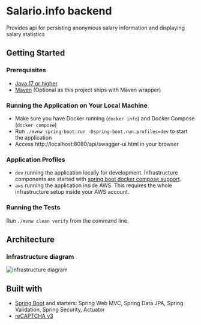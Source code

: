 # Salario.info backend

Provides api for persisting anonymous salary information and displaying salary statistics

## Getting Started

### Prerequisites

* [Java 17 or higher](https://adoptium.net/)
* [Maven](https://maven.apache.org/) (Optional as this project ships with Maven wrapper)

### Running the Application on Your Local Machine

* Make sure you have Docker running (`docker info`) and Docker Compose (`docker compose`)
* Run `./mvnw spring-boot:run -Dspring-boot.run.profiles=dev` to start the application
* Access http://localhost:8080/api/swagger-ui.html in your browser

### Application Profiles

- `dev` running the application locally for development. Infrastructure components are started
  with [spring boot docker compose support](https://docs.spring.io/spring-boot/docs/current/reference/htmlsingle/#features.docker-compose).
- `aws` running the application inside AWS. This requires the whole infrastructure setup inside your AWS account.

### Running the Tests

Run `./mvnw clean verify` from the command line.

## Architecture

### Infrastructure diagram

![infrastructure diagram][infrastructure-diagram]

[infrastructure-diagram]:https://github.com/lucasbastida/salarios-info-back/raw/docs/aws-infra.png "infrastructure diagram"

## Built with

* [Spring Boot](https://projects.spring.io/spring-boot/) and starters: Spring Web MVC, Spring Data JPA, Spring
  Validation, Spring Security, Actuator
* [reCAPTCHA v3](https://developers.google.com/recaptcha/docs/v3)

